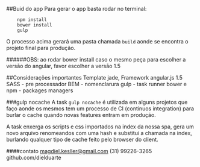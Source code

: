 ##Buid do app
Para gerar o app basta rodar no terminal:

```
	npm install
	bower install
	gulp
```

O processo acima gerará uma pasta chamada `build` aonde se encontra o projeto final para produção.

######OBS: ao rodar bower install caso o mesmo peça para escolher a versāo do angular, favor escolher a versāo 1.5

##Considerações importantes
Template jade,
Framework angular.js 1.5
SASS  - pre processador
BEM   - nomenclarura
gulp - task runner
bower e npm - packages managers

###gulp nocache
A task `gulp nocache` é utilizada em alguns projetos que faço aonde os mesmos tem um processo de CI (continuos integration) para burlar o cache quando novas features entram em produçāo.

A task enxerga os scripts e css importados na index da nossa spa, gera um novo arquivo renomeandos com uma hash e substitui a chamada na index, burlando qualquer tipo de cache feito pelo browser do client.

####contato
magdiel.kesller@gmail.com
(31) 99226-3265
github.com/dielduarte
